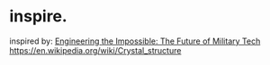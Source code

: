 # inspire.
inspired by: [Engineering the Impossible: The Future of Military Tech](https://youtu.be/zq9Mj5eMpBw) https://en.wikipedia.org/wiki/Crystal_structure
